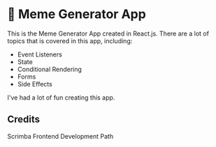 # 🤡 Meme Generator App

This is the Meme Generator App created in React.js. There are a lot of topics that is covered in this app, including:

- Event Listeners
- State
- Conditional Rendering
- Forms
- Side Effects

I've had a lot of fun creating this app.

## Credits

Scrimba Frontend Development Path
